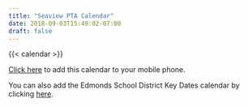 ```yaml
---
title: "Seaview PTA Calendar"
date: 2018-09-03T15:49:02-07:00
draft: false
---
```


{{< calendar >}}

[Click here](https://calendar.google.com/calendar/ical/seaviewpta%40gmail.com/public/basic.ics) to add this calendar to your mobile phone.

You can also add the Edmonds School District Key Dates calendar by clicking [here](https://calendar.google.com/calendar/ical/cqtoneci9qf3m8iugaksen7jss%40group.calendar.google.com/public/basic.ics).